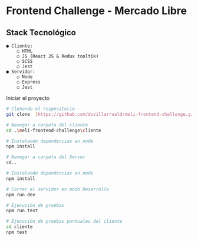 # Frontend Challenge - Mercado Libre

## Stack Tecnológico

    ● Cliente:
        ○ HTML
        ○ JS (React JS & Redux tooltik)
        ○ SCSS
        ○ Jest
    ● Servidor:
        ○ Node
        ○ Express
        ○ Jest
        
Iniciar el proyecto

```bash
# Clonando el respositorio
git clone  [https://github.com/dsvillarreald/meli-frontend-challenge.git]

# Navegar a carpeta del cliente
cd .\meli-frontend-challenge\cliente

# Instalando dependencias en node
npm install

# Navegar a carpeta del Server
cd..

# Instalando dependencias en node
npm install

# Correr el servidor en modo Desarrollo
npm run dev

# Ejecución de pruebas
npm run test

# Ejecución de pruebas puntuales del cliente
cd cliente
npm test
